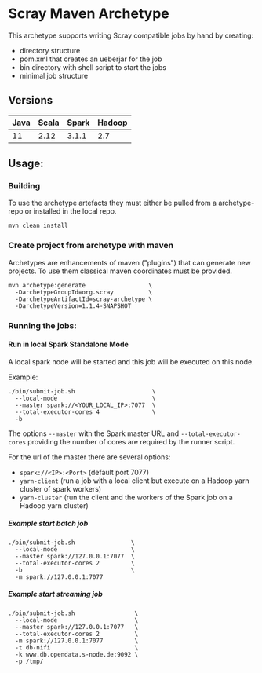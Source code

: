 # Scray Maven Archetype

This archetype supports writing Scray compatible jobs by hand by creating:
- directory structure
- pom.xml that creates an ueberjar for the job
- bin directory with shell script to start the jobs
- minimal job structure

## Versions
| Java | Scala | Spark | Hadoop |
| ---- |-------|-------|--------|
| 11   | 2.12  | 3.1.1 | 2.7    |

## Usage:

### Building

To use the archetype artefacts they must either be pulled from a archetype-repo or installed in the local repo.

    mvn clean install

### Create project from archetype with maven
Archetypes are enhancements of maven ("plugins") that can generate new projects. To use them classical maven coordinates must be provided.
```
mvn archetype:generate                  \
  -DarchetypeGroupId=org.scray          \
  -DarchetypeArtifactId=scray-archetype \
  -DarchetypeVersion=1.1.4-SNAPSHOT	
```  
### Running the jobs:

#### Run in local Spark Standalone Mode  
  A local spark node will be started and this job will be executed on this node.  
  
  Example:  
```
./bin/submit-job.sh                      \ 
  --local-mode                           \
  --master spark://<YOUR_LOCAL_IP>:7077  \
  --total-executor-cores 4               \
  -b
```
The options <code>--master</code> with the Spark master URL and <code>--total-executor-cores</code> providing the number of cores are required by the runner script.

    
For the url of the master there are several options:
- <code>spark://&lt;IP&gt;:&lt;Port&gt;</code> (default port 7077)
- <code>yarn-client</code> (run a job with a local client but execute on a Hadoop yarn cluster of spark workers)
- <code>yarn-cluster</code> (run the client and the workers of the Spark job on a Hadoop yarn cluster)

##### Example start batch job
```
./bin/submit-job.sh                \
  --local-mode                     \
  --master spark://127.0.0.1:7077  \
  --total-executor-cores 2         \
  -b                               \
  -m spark://127.0.0.1:7077
```      
      
##### Example start streaming job  
```
./bin/submit-job.sh                 \
  --local-mode                      \
  --master spark://127.0.0.1:7077   \
  --total-executor-cores 2          \
  -m spark://127.0.0.1:7077         \
  -t db-nifi                        \
  -k www.db.opendata.s-node.de:9092 \
  -p /tmp/
```
